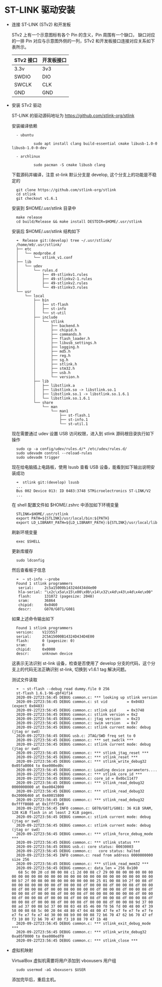 # ST-LINK 驱动安装

- 连接 ST-LINK (STv2)  和开发板

    STv2 上有一个示意图标有各个 Pin 的含义，Pin 周围有一个缺口，
    缺口对应的一排 Pin 对应与示意图外侧的一列，STv2 和开发板接口连接对应关系如下表所示。

    |STv2 接口      |开发板接口   |
    | ------------- |-------------|
    |    3.3v       |    3v3      |
    |    SWDIO      |    DIO      |
    |    SWCLK      |    CLK      |
    |    GND        |    GND      |

- 安装 STv2 驱动

    ST-LINK 的驱动源码地址为 https://github.com/stlink-org/stlink

    安装编译依赖

        - ubuntu

                sudo apt install clang build-essential cmake libusb-1.0-0 libusb-1.0-0-dev

        - archlinux

                sudo pacman -S cmake libusb clang

    下载源码并编译，注意 st-link 默认分支是 develop, 这个分支上的功能是不稳定的

        git clone https://github.com/stlink-org/stlink
        cd stlink
        git checkout v1.6.1

    安装到 $HOME/.usr/stlink 目录中

        make release
        cd build/Release && make install DESTDIR=$HOME/.usr/stlink

    安装后 $HOME/.usr/stlink 结构如下

        ➜  Release git:(develop) tree ~/.usr/stlink/
        /home/m9/.usr/stlink/
        ├── etc
        │   └── modprobe.d
        │       └── stlink_v1.conf
        ├── lib
        │   └── udev
        │       └── rules.d
        │           ├── 49-stlinkv1.rules
        │           ├── 49-stlinkv2-1.rules
        │           ├── 49-stlinkv2.rules
        │           └── 49-stlinkv3.rules
        └── usr
            └── local
                ├── bin
                │   ├── st-flash
                │   ├── st-info
                │   └── st-util
                ├── include
                │   └── stlink
                │       ├── backend.h
                │       ├── chipid.h
                │       ├── commands.h
                │       ├── flash_loader.h
                │       ├── libusb_settings.h
                │       ├── logging.h
                │       ├── md5.h
                │       ├── reg.h
                │       ├── sg.h
                │       ├── stlink.h
                │       ├── stm32.h
                │       ├── usb.h
                │       └── version.h
                ├── lib
                │   ├── libstlink.a
                │   ├── libstlink.so -> libstlink.so.1
                │   ├── libstlink.so.1 -> libstlink.so.1.6.1
                │   └── libstlink.so.1.6.1
                └── share
                    └── man
                        └── man1
                            ├── st-flash.1
                            ├── st-info.1
                            └── st-util.1

    现在需要通过 udev 设置 USB 访问权限，进入到 stlink 源码根目录执行如下操作

        sudo cp -a config/udev/rules.d/* /etc/udev/rules.d/
        sudo udevadm control --reload-rules
        sudo udevadm trigger

    现在给电脑插上电路板，使用 lsusb 查看 USB 设备，能看到如下输出说明安装成功

        ➜  stlink git:(develop) lsusb
        ...
        Bus 002 Device 013: ID 0483:3748 STMicroelectronics ST-LINK/V2
        ...

    在 shell 配置文件如 $HOME/.zshrc 中添加如下环境变量

        STLINK=$HOME/.usr/stlink
        export PATH=${STLINK}/usr/local/bin:${PATH}
        export LD_LIBRARY_PATH=${LD_LIBRARY_PATH}:${STLINK}/usr/local/lib

    刷新环境变量

        exec $SHELL

    更新库缓存

        sudo ldconfig

    然后查看板子信息

        ➜  ~ st-info --probe
        Found 1 stlink programmers
         serial:     2c5a15000b14324d434d4e00
         hla-serial: "\x2c\x5a\x15\x00\x0b\x14\x32\x4d\x43\x4d\x4e\x00"
         flash:      131072 (pagesize: 2048)
         sram:       36864
         chipid:     0x0460
         descr:      G070/G071/G081

    如果上述命令输出如下

        Found 1 stlink programmers
        version:    V2J35S7
        serial:     2C5A15000B14324D434D4E00
        flash:      0 (pagesize: 0)
        sram:       0
        chipid:     0x0000
        descr:      unknown device

    这表示无法识别 st-link 设备，检查是否使用了 develop 分支的代码，这个分支上的代码无法正确识别 st-link,
    切换到 v1.6.1 tag 解决问题。

    测试文件读取

        ➜  ~ st-flash --debug read dummy.file 0 256
        st-flash 1.6.1-96-gbf41f14
        2020-09-22T23:56:45 DEBUG common.c: *** looking up stlink version
        2020-09-22T23:56:45 DEBUG common.c: st vid         = 0x0483 (expect 0x0483)
        2020-09-22T23:56:45 DEBUG common.c: stlink pid     = 0x3748
        2020-09-22T23:56:45 DEBUG common.c: stlink version = 0x2
        2020-09-22T23:56:45 DEBUG common.c: jtag version   = 0x23
        2020-09-22T23:56:45 DEBUG common.c: swim version   = 0x7
        2020-09-22T23:56:45 DEBUG common.c: stlink current mode: debug (jtag or swd)
        2020-09-22T23:56:45 DEBUG usb.c: JTAG/SWD freq set to 0
        2020-09-22T23:56:45 DEBUG common.c: *** set_swdclk ***
        2020-09-22T23:56:45 DEBUG common.c: stlink current mode: debug (jtag or swd)
        2020-09-22T23:56:45 DEBUG common.c: *** stlink_jtag_reset ***
        2020-09-22T23:56:45 DEBUG common.c: *** stlink_reset ***
        2020-09-22T23:56:45 DEBUG common.c: *** stlink_write_debug32 0x05fa0004 to 0xe000ed0c
        2020-09-22T23:56:45 DEBUG common.c: Loading device parameters....
        2020-09-22T23:56:45 DEBUG common.c: *** stlink_core_id ***
        2020-09-22T23:56:45 DEBUG common.c: core_id = 0x0bc11477
        2020-09-22T23:56:45 DEBUG common.c: *** stlink_read_debug32 0000000000 at 0xe0042000
        2020-09-22T23:56:45 DEBUG common.c: *** stlink_read_debug32 0x20006460 at 0x40015800
        2020-09-22T23:56:45 DEBUG common.c: *** stlink_read_debug32 0xffff0080 at 0x1fff75e0
        2020-09-22T23:56:45 INFO common.c: G070/G071/G081: 36 KiB SRAM, 128 KiB flash in at least 2 KiB pages.
        2020-09-22T23:56:45 DEBUG common.c: stlink current mode: debug (jtag or swd)
        2020-09-22T23:56:45 DEBUG common.c: stlink current mode: debug (jtag or swd)
        2020-09-22T23:56:45 DEBUG common.c: *** stlink_force_debug_mode ***
        2020-09-22T23:56:45 DEBUG common.c: *** stlink_status ***
        2020-09-22T23:56:45 DEBUG usb.c: core status: 00030003
        2020-09-22T23:56:45 DEBUG common.c:   core status: halted
        2020-09-22T23:56:45 INFO common.c: read from address 0000000000 size 256
        2020-09-22T23:56:45 DEBUG common.c: *** stlink_read_mem32 ***
        2020-09-22T23:56:45 DEBUG common.c: data_len = 256 0x100
         68 5c 00 20 cd 00 00 08 c1 2d 00 08 c7 29 00 08 00 00 00 00 00 00 00 00 00 00 00 00 00 00 00 00 00 00 00 00 00 00 00 00 00 00 00 00 b7 2f 00 08 00 00 00 00 00 00 00 00 25 01 00 08 b9 2f 00 08 df 00 00 08 00 00 00 00 df 00 00 08 df 00 00 08 df 00 00 08 df 00 00 08 df 00 00 08 df 00 00 08 00 00 00 00 df 00 00 08 df 00 00 08 df 00 00 08 df 00 00 08 df 00 00 08 df 00 00 08 00 00 00 00 df 00 00 08 df 00 00 08 df 00 00 08 df 00 00 08 df 00 00 08 df 00 00 08 df 00 00 08 df 00 00 08 df 00 00 08 df 00 00 08 df 00 00 08 9d 37 00 08 ad 37 00 08 bd 37 00 08 03 48 85 46 00 f0 56 fd 00 48 00 47 39 58 00 08 68 5c 00 20 04 48 80 47 04 48 00 47 fe e7 fe e7 fe e7 fe e7 fe e7 fe e7 4d 30 00 08 b9 00 00 08 72 b6 70 47 62 b6 70 47 ef f3 10 80 72 b6 70 47 80 f3 10 88 70 47 1b 48
        2020-09-22T23:56:45 DEBUG common.c: *** stlink_exit_debug_mode ***
        2020-09-22T23:56:45 DEBUG common.c: *** stlink_write_debug32 0xa05f0000 to 0xe000edf0
        2020-09-22T23:56:45 DEBUG common.c: *** stlink_close ***

- 虚拟机映射

    VirtualBox 虚拟机需要将用户添加到 vboxusers 用户组

        sudo usermod -aG vboxusers $USER

    添加完毕后，重启主机。
